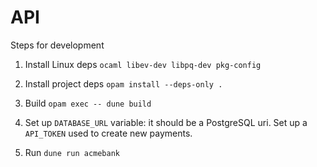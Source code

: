 # API

Steps for development

1. Install Linux deps `ocaml libev-dev libpq-dev pkg-config`

2. Install project deps `opam install --deps-only .`

3. Build `opam exec -- dune build`

4. Set up `DATABASE_URL` variable: it should be a PostgreSQL uri. Set up a
   `API_TOKEN` used to create new payments.

5. Run `dune run acmebank`
